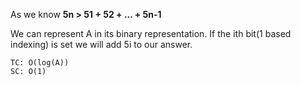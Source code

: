 As we know **5n > 51 + 52 + ... + 5n-1**

We can represent A in its binary representation.
If the ith bit(1 based indexing) is set we will add 5i to our answer.

    TC: O(log(A))
    SC: O(1)
